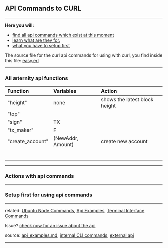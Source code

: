 ## API Commands to CURL

***

**Here you will:**

- [find all api commands which exist at this moment](#all-æternity-api-commands)
- [learn what are they for.](#Actions-with-api-functions)
- [what you have to setup first](#Setup-first-for-using-api-commands)

The source file for the curl api commands for using with curl, you find
inside this file:
[easy.erl](../../../../aeternity/testnet/blob/master/src/easy.erl)

***

### All æternity api functions

| Function         | Variables         | Action                        |
|:-----------------|:------------------|:------------------------------|
| "height"         | none              | shows the latest block height |
| "top"            |                   |                               |
| "sign"           | TX                |                               |
| "tx_maker"       | F                 |                               |
| "create_account" | (NewAddr, Amount) | create new account            |
|                  |                   |                               |
|                  |                   |                               |
|                  |                   |                               |
|                  |                   |                               |
|                  |                   |                               |
|                  |                   |                               |


***

### Actions with api commands


***

### Setup first for using api commands

***

related: [Ubuntu Node Commands](Ubuntu-Node-Commands),
[Api Examples](Api-Examples),
[Terminal Interface Commands](Terminal-interface-commands)

Issue?
[check now for an issue about the api](https://github.com/aeternity/testnet/issues?q=api)

source:
[api_examples.md](../../../../aeternity/testnet/blob/master/docs/api_examples.md),
[internal CLI commands](../../../../aeternity/testnet/blob/master/src/networking/internal_handler.erl),
[external api](../../../../aeternity/testnet/blob/master/src/networking/handler.erl)

***

